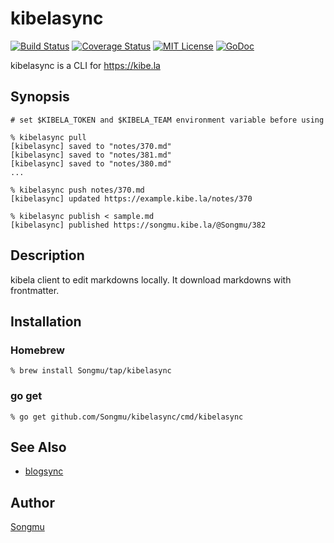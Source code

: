 kibelasync
=======

[![Build Status](https://travis-ci.org/Songmu/kibelasync.svg?branch=master)][travis]
[![Coverage Status](https://coveralls.io/repos/Songmu/kibelasync/badge.svg?branch=master)][coveralls]
[![MIT License](http://img.shields.io/badge/license-MIT-blue.svg?style=flat-square)][license]
[![GoDoc](https://godoc.org/github.com/Songmu/kibelasync?status.svg)][godoc]

[travis]: https://travis-ci.org/Songmu/kibelasync
[coveralls]: https://coveralls.io/r/Songmu/kibelasync?branch=master
[license]: https://github.com/Songmu/kibelasync/blob/master/LICENSE
[godoc]: https://godoc.org/github.com/Songmu/kibelasync

kibelasync is a CLI for https://kibe.la

## Synopsis

```console
# set $KIBELA_TOKEN and $KIBELA_TEAM environment variable before using

% kibelasync pull
[kibelasync] saved to "notes/370.md"
[kibelasync] saved to "notes/381.md"
[kibelasync] saved to "notes/380.md"
...

% kibelasync push notes/370.md
[kibelasync] updated https://example.kibe.la/notes/370

% kibelasync publish < sample.md
[kibelasync] published https://songmu.kibe.la/@Songmu/382
```

## Description

kibela client to edit markdowns locally. It download markdowns with frontmatter.

## Installation

### Homebrew

```console
% brew install Songmu/tap/kibelasync
```

### go get

```console
% go get github.com/Songmu/kibelasync/cmd/kibelasync
```

## See Also

- [blogsync](https://github.com/motemen/blogsync)

## Author

[Songmu](https://github.com/Songmu)
